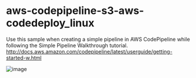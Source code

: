 # aws-codepipeline-s3-aws-codedeploy_linux
Use this sample when creating a simple pipeline in AWS CodePipeline while following the Simple Pipeline Walkthrough tutorial. http://docs.aws.amazon.com/codepipeline/latest/userguide/getting-started-w.html


![image](https://user-images.githubusercontent.com/30265796/236084077-f4246f47-172b-4985-9e22-4b2d5c9a65df.png)
